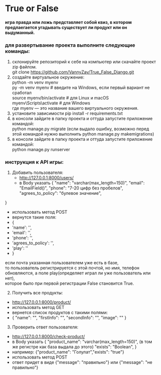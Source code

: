 # True or False

#### игра правда или ложь представляет собой квиз, в котором предлаегается угадывать существует ли продукт или он выдуманный.

### для развертывание проекта выполните следующие команды:
1. склонируйте репозиторий к себе на компьютер или скачайте проект zip файлом.<br/>
   git clone https://github.com/VannyZav/True_False_Django.git
2. создайте виртуальное окружение:<br/>
   python -m venv myenv<br/>
   py -m venv myenv   # введите на Windows, если первый вариант не сработал<br/>
   source myenv/bin/activate  # для Linux и macOS<br/>
   myenv\Scripts\activate     # для Windows<br/>
   где myenv — это название вашего виртуального окружения.<br/>
3. установите зависимости pip install -r requirements.txt
4. в консоли зайдите в папку проекта и оттуда запустите приложение командой:<br/>
python manage.py migrate (если выдало ошибку, возможно перед этой командой нужно выполнить python manage.py makemigrations) 
6. в консоли зайдите в папку проекта и оттуда запустите приложение командой:<br/>
python manage.py runserver 

### инструкция к API игры:

1. Добавить пользователя:<br/>
   - http://127.0.0.1:8000/users/
   - в Body указать { 
     "name": "varchar(max_length=150)",
     "email": "EmailField()",
     "phone": "7-20 цифр без пробелов",
     "agrees_to_policy": "булевое значение",
     
}
   - использовать метод POST
   - вернутся такие поля:
   - {
   -  'name': '',
   -  'email': '',
   -  'phone': '',
   -  'agrees_to_policy': '',
   -  'play': ''
   -  }

если почта указанная пользователем уже есть в базе,<br/>
то пользователь регистрируется с этой почтой, но имя, телефон обновляются, а поле play(определяет играл ли уже пользователь или нет),<br/>
которое было при первой регистрации False становится True.<br/>

2. Получить все продукты:<br/>
- http://127.0.0.1:8000/product/
- использовать метод GET
- вернется список продуктов с такими полями:
-  {
        "name": "",
        "firstInfo": "",
        "secondInfo": "",
        "image": ""
    }

3. Проверить ответ пользователя:<br/>
- http://127.0.0.1:8000/check-product/
- в Body указать { 
     "product_name": "varchar(max_length=150)", (в том же регистре как база выдала до этого)
     "exists": "Boolean", 
}
- например: {"product_name": "Голулат","exists": "true"}
- использовать метод POST
- ответ придет в виде {"message": "правильно"} или {"message": "не правильно"}
